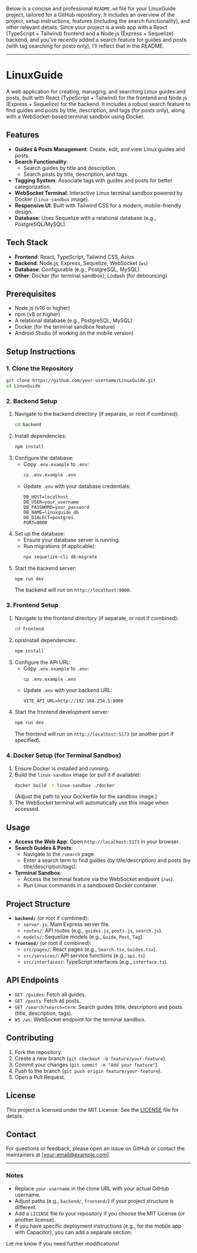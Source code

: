Below is a concise and professional `README.md` file for your LinuxGuide project, tailored for a GitHub repository. It includes an overview of the project, setup instructions, features (including the search functionality), and other relevant details. Since your project is a web app with a React (TypeScript + Tailwind) frontend and a Node.js (Express + Sequelize) backend, and you’ve recently added a search feature for guides and posts (with tag searching for posts only), I’ll reflect that in the README.

---

# LinuxGuide

A web application for creating, managing, and searching Linux guides and posts, built with React (TypeScript + Tailwind) for the frontend and Node.js (Express + Sequelize) for the backend. It includes a robust search feature to find guides and posts by title, description, and tags (for posts only), along with a WebSocket-based terminal sandbox using Docker.

## Features

- **Guides & Posts Management**: Create, edit, and view Linux guides and posts.
- **Search Functionality**:
  - Search guides by title and description.
  - Search posts by title, description, and tags.
- **Tagging System**: Associate tags with guides and posts for better categorization.
- **WebSocket Terminal**: Interactive Linux terminal sandbox powered by Docker (`linux-sandbox` image).
- **Responsive UI**: Built with Tailwind CSS for a modern, mobile-friendly design.
- **Database**: Uses Sequelize with a relational database (e.g., PostgreSQL/MySQL).

## Tech Stack

- **Frontend**: React, TypeScript, Tailwind CSS, Axios
- **Backend**: Node.js, Express, Sequelize, WebSocket (`ws`)
- **Database**: Configurable (e.g., PostgreSQL, MySQL)
- **Other**: Docker (for terminal sandbox), Lodash (for debouncing)

## Prerequisites

- Node.js (v16 or higher)
- npm (v8 or higher)
- A relational database (e.g., PostgreSQL, MySQL)
- Docker (for the terminal sandbox feature)
- Android Studio (if working on the mobile version)

## Setup Instructions

### 1. Clone the Repository
```bash
git clone https://github.com/your-username/LinuxGuide.git
cd LinuxGuide
```

### 2. Backend Setup
1. Navigate to the backend directory (if separate, or root if combined):
   ```bash
   cd backend
   ```
2. Install dependencies:
   ```bash
   npm install
   ```
3. Configure the database:
   - Copy `.env.example` to `.env`:
     ```bash
     cp .env.example .env
     ```
   - Update `.env` with your database credentials:
     ```
     DB_HOST=localhost
     DB_USER=your_username
     DB_PASSWORD=your_password
     DB_NAME=linuxguide_db
     DB_DIALECT=postgres
     PORT=8000
     ```
4. Set up the database:
   - Ensure your database server is running.
   - Run migrations (if applicable):
     ```bash
     npx sequelize-cli db:migrate
     ```
5. Start the backend server:
   ```bash
   npm run dev
   ```
   The backend will run on `http://localhost:8000`.

### 3. Frontend Setup
1. Navigate to the frontend directory (if separate, or root if combined):
   ```bash
   cd frontend
   ```
2. opisInstall dependencies:
   ```bash
   npm install
   ```
3. Configure the API URL:
   - Copy `.env.example` to `.env`:
     ```bash
     cp .env.example .env
     ```
   - Update `.env` with your backend URL:
     ```
     VITE_API_URL=http://192.168.254.5:8000
     ```
4. Start the frontend development server:
   ```bash
   npm run dev
   ```
   The frontend will run on `http://localhost:5173` (or another port if specified).

### 4. Docker Setup (for Terminal Sandbox)
1. Ensure Docker is installed and running.
2. Build the `linux-sandbox` image (or pull it if available):
   ```bash
   docker build -t linux-sandbox ./docker
   ```
   (Adjust the path to your Dockerfile for the sandbox image.)
3. The WebSocket terminal will automatically use this image when accessed.

## Usage

- **Access the Web App**: Open `http://localhost:5173` in your browser.
- **Search Guides & Posts**:
  - Navigate to the `/search` page.
  - Enter a search term to find guides (by title/description) and posts (by title/description/tags).
- **Terminal Sandbox**:
  - Access the terminal feature via the WebSocket endpoint (`/ws`).
  - Run Linux commands in a sandboxed Docker container.

## Project Structure

- **`backend/`** (or root if combined):
  - `server.js`: Main Express server file.
  - `routes/`: API routes (e.g., `guides.js`, `posts.js`, `search.js`).
  - `models/`: Sequelize models (e.g., `Guide`, `Post`, `Tag`).
- **`frontend/`** (or root if combined):
  - `src/pages/`: React pages (e.g., `Search.tsx`, `Guides.tsx`).
  - `src/services/`: API service functions (e.g., `api.ts`).
  - `src/interfaces/`: TypeScript interfaces (e.g., `interface.ts`).

## API Endpoints

- `GET /guides`: Fetch all guides.
- `GET /posts`: Fetch all posts.
- `GET /search?search=term`: Search guides (title, description) and posts (title, description, tags).
- `WS /ws`: WebSocket endpoint for the terminal sandbox.

## Contributing

1. Fork the repository.
2. Create a new branch (`git checkout -b feature/your-feature`).
3. Commit your changes (`git commit -m "Add your feature"`).
4. Push to the branch (`git push origin feature/your-feature`).
5. Open a Pull Request.

## License

This project is licensed under the MIT License. See the [LICENSE](LICENSE) file for details.

## Contact

For questions or feedback, please open an issue on GitHub or contact the maintainers at [your-email@example.com].

---

### Notes
- Replace `your-username` in the clone URL with your actual GitHub username.
- Adjust paths (e.g., `backend/`, `frontend/`) if your project structure is different.
- Add a `LICENSE` file to your repository if you choose the MIT License (or another license).
- If you have specific deployment instructions (e.g., for the mobile app with Capacitor), you can add a separate section.

Let me know if you need further modifications!

